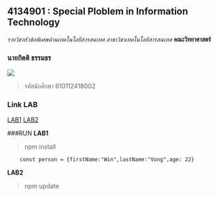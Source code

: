 ## 4134901 : Special Ploblem in Information Technology
*รายวิชาหัวข้อพิเศษด้านเทคโนโลยีสารสนเทศ*
_สาขาวิชาเทคโนโลยีสารสนเทศ_
**คณะวิทยาศาสตร์**

### นายกิตติ ธรรมธร
![](https://www.google.com/url?sa=i&url=https%3A%2F%2Fshopee.co.th%2F%25E0%25B9%2581%25E0%25B8%25A7%25E0%25B9%2588%25E0%25B8%2599%25E0%25B8%2595%25E0%25B8%25B2%25E0%25B9%2581%25E0%25B8%259F%25E0%25B8%258A%25E0%25B8%25B1%25E0%25B9%2588%25E0%25B8%2599%25E0%25B8%25AA%25E0%25B8%25B1%25E0%25B8%2595%25E0%25B8%25A7%25E0%25B9%258C%25E0%25B9%2580%25E0%25B8%25A5%25E0%25B8%25B5%25E0%25B9%2589%25E0%25B8%25A2%25E0%25B8%2587-%25E0%25B9%2581%25E0%25B8%25A7%25E0%25B9%2588%25E0%25B8%2599%25E0%25B8%2595%25E0%25B8%25B2%25E0%25B9%2581%25E0%25B8%25A1%25E0%25B8%25A7-%25E0%25B9%2581%25E0%25B8%25A7%25E0%25B9%2588%25E0%25B8%2599%25E0%25B8%2595%25E0%25B8%25B2%25E0%25B8%25AA%25E0%25B8%25B8%25E0%25B8%2599%25E0%25B8%25B1%25E0%25B8%2582-i.5523598.1609364052&psig=AOvVaw3LGo_TQDr6t8ywimUOstj3&ust=1637816622753000&source=images&cd=vfe&ved=0CAsQjRxqFwoTCIin08-csPQCFQAAAAAdAAAAABAI)
>รหัสนักศึกษา 610112418002

### Link LAB

[LAB1](https://github.com/Kitti002/4134901-2-64-LAB1)
[LAB2](https://github.com/Kitti002/4134901-2-64-LAB2)



###RUN
**LAB1**

> npm install
```
    const person = {firstName:"Win",lastName:"Vong",age: 22}
```
**LAB2**

> npm update